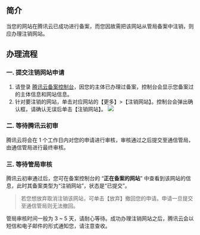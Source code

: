 ## 简介
当您的网站在腾讯云已成功进行备案，而您因故需把该网站从管局备案中注销，则应办理注销网站。
## 办理流程
### 一. 提交注销网站申请
1. 请登录 [腾讯云备案控制台](https://cloud.tencent.com/product/ba)，因您的主体已办理过备案，控制台会显示您备案过的主体信息和网站信息。
2. 针对要注销的网站，单击对应网站的【更多】>【注销网站】。控制台会弹出确认框，请确认无误后单击【注销网站】。
![](https://main.qcloudimg.com/raw/20418097b87636a8b0940d2a11adc79f.png)

### 二. 等待腾讯云初审
腾讯云将会在 1 个工作日内对您的申请进行审核，审核通过之后提交至通信管局，由通信管局进行最终审核。

### 三. 等待管局审核
腾讯云初审通过后，您可在备案控制台的 “**正在备案的网站**” 中查看到该网站的信息，此时其备案类型为“注销网站”，状态是“已提交”。
> 若您想放弃取消注销该网站，可单击【放弃】撤回您的申请。申请一旦提交至通信管局则无法撤回。

管局审核时间一般为 3 ~ 5 天，请耐心等待。成功办理注销网站之后，腾讯云会以短信和电子邮件的形式通知您，请注意查收。